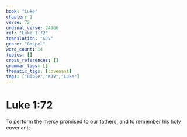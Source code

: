 ```yaml
---
book: "Luke"
chapter: 1
verse: 72
ordinal_verse: 24966
ref: "Luke 1:72"
translation: "KJV"
genre: "Gospel"
word_count: 14
topics: []
cross_references: []
grammar_tags: []
thematic_tags: [covenant]
tags: ["Bible","KJV","Luke"]
---
```


# Luke 1:72

To perform the mercy promised to our fathers, and to remember his holy covenant;
